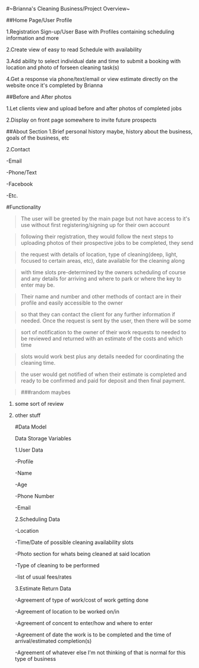 #~Brianna's Cleaning Business/Project Overview~

##Home Page/User Profile

1.Registration Sign-up/User Base with Profiles containing scheduling information and more

2.Create view of easy to read Schedule with availability

3.Add ability to select individual date and time to submit a booking with location and photo of forseen cleaning task(s)

4.Get a response via phone/text/email or view estimate directly on the website once it's completed by Brianna

##Before and After photos

1.Let clients view and upload before and after photos of completed jobs

2.Display on front page somewhere to invite future prospects

##About Section
1.Brief personal history maybe, history about the business, goals of the business, etc

2.Contact

-Email

-Phone/Text

-Facebook

-Etc.

#Functionality

> The user will be greeted by the main page but not have access to it's use without first registering/signing up for their own account

> following their registration, they would follow the next steps to uploading photos of their prospective jobs to be completed, they send

> the request with details of location, type of cleaning(deep, light, focused to certain areas, etc), date available for the cleaning along

> with time slots pre-determined by the owners scheduling of course and any details for arriving and where to park or where the key to enter may be.

> Their name and number and other methods of contact are in their profile and easily accessible to the owner

> so that they can contact the client for any further information if needed. Once the request is sent by the user, then there will be some

> sort of notification to the owner of their work requests to needed to be reviewed and returned with an estimate of the costs and which time

> slots would work best plus any details needed for coordinating the cleaning time.

> the user would get notified of when their estimate is completed and ready to be confirmed and paid for deposit and then final payment.

> ###random maybes

1. some sort of review

2. other stuff

    #Data Model

    Data Storage Variables

    1.User Data

    -Profile

    -Name

    -Age

    -Phone Number

    -Email

    2.Scheduling Data

    -Location

    -Time/Date of possible cleaning availability slots

    -Photo section for whats being cleaned at said location

    -Type of cleaning to be performed

    -list of usual fees/rates

    3.Estimate Return Data

    -Agreement of type of work/cost of work getting done

    -Agreement of location to be worked on/in

    -Agreement of concent to enter/how and where to enter

    -Agreement of date the work is to be completed and the time of arrival/estimated completion(s)

    -Agreement of whatever else I'm not thinking of that is normal for this type of business
